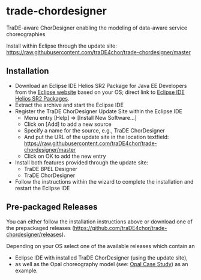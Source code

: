 # trade-chordesigner
TraDE-aware ChorDesigner enabling the modeling of data-aware service choreographies

Install within Eclipse through the update site: https://raw.githubusercontent.com/traDE4chor/trade-chordesigner/master

## Installation
* Download an Eclipse IDE Helios SR2 Package for Java EE Developers from the [Eclipse website](https://www.eclipse.org) based on your OS; direct link to [Eclipse IDE Helios SR2 Packages](https://www.eclipse.org/downloads/packages/release/helios/sr2).
* Extract the archive and start the Eclipse IDE
* Register the TraDE ChorDesigner Update Site within the Eclipse IDE
  * Menu entry [Help] => [Install New Software...]
  * Click on [Add] to add a new source
  * Specify a name for the source, e.g., TraDE ChorDesigner
  * And put the URL of the update site in the location textfield: https://raw.githubusercontent.com/traDE4chor/trade-chordesigner/master
  * Click on OK to add the new entry
* Install both features provided through the update site:
  * TraDE BPEL Designer
  * TraDE ChorDesigner
* Follow the instructions within the wizard to complete the installation and restart the Eclipse IDE

## Pre-packaged Releases
You can either follow the installation instructions above or download one of the prepackaged releases (https://github.com/traDE4chor/trade-chordesigner/releases). 

Depending on your OS select one of the available releases which contain an 
   * Eclipse IDE with installed TraDE ChorDesigner (using the update site),
   * as well as the Opal choreography model (see: [Opal Case Study](https://github.com/traDE4chor/trade-core-evaluation/tree/master/opal-case-study)) as an example.